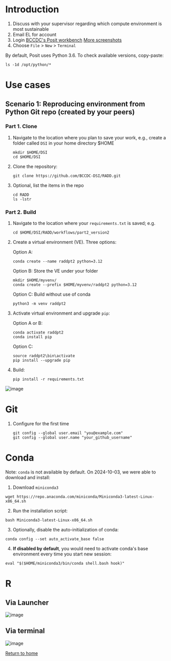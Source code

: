 
# Introduction

1. Discuss with your supervisor regarding which compute environment is most sustainable
2. Email EL for account
3. Login [BCCDC's Posit workbench](https://workbench-posit.bccdc.ca/) [More screenshots](login.md)
4. Choose ```File``` > ```New``` > ```Terminal```
 
By default, Posit uses Python 3.6. To check available versions, copy-paste:
  ```
  ls -1d /opt/python/*
  ```

# Use cases 

## Scenario 1: Reproducing environment from Python Git repo (created by your peers)

### Part 1. Clone

1. Navigate to the location where you plan to save your work, e.g., create a folder called ```DSI``` in your home directory $HOME
   ```
   mkdir $HOME/DSI
   cd $HOME/DSI   
   ```
   
2. Clone the repository:
   ```
   git clone https://github.com/BCCDC-DSI/RADD.git
   ```
   
3. Optional, list the items in the repo
   ```
   cd RADD
   ls -lstr 
   ```


   
### Part 2. Build

1. Navigate to the location where your ```requirements.txt``` is saved; e.g.
   ```
   cd $HOME/DSI/RADD/workflows/part2_version2
   ```
 
2. Create a virtual environment (VE). Three options:

   Option A:
   ```
   conda create --name raddpt2 python=3.12   
   ```

   Option B: Store the VE under your folder
   ```
   mkdir $HOME/myvenv/
   conda create --prefix $HOME/myvenv/raddpt2 python=3.12  
   ```
 
   Option C: Build without use of conda
   ```
   python3 -m venv raddpt2
   ```

3. Activate virtual environment and upgrade ```pip```:

   Option A or B:
   ```
   conda activate raddpt2
   conda install pip
   ```
 
   Option C:
   ```
   source raddpt2\bin\activate
   pip install --upgrade pip
   ```


4. Build:
   ```
   pip install -r requirements.txt
   ```
   
 ![image](https://github.com/user-attachments/assets/8b6a87cc-e74c-43d5-9024-6b905604de00)




# Git

1. Configure for the first time
   ```
   git config --global user.email "you@example.com"
   git config --global user.name "your_github_username"
   ```


# Conda

Note: ```conda``` is not available by default. On 2024-10-03, we were able to download and install:

1. Download ```miniconda3``` 
  ```
  wget https://repo.anaconda.com/miniconda/Miniconda3-latest-Linux-x86_64.sh
  ```

2. Run the installation script:
  ```
  bash Miniconda3-latest-Linux-x86_64.sh
  ```

3. Optionally, disable the auto-initialization of conda:
  ```
  conda config --set auto_activate_base false
  ```

4. **If disabled by default**, you would need to activate conda's base environment every time you start new session:
  ```
  eval "$($HOME/miniconda3/bin/conda shell.bash hook)"
  ```

# R

## Via Launcher
![image](https://github.com/user-attachments/assets/a9e8a9f4-df82-4db0-b526-1cd93f00c486)

## Via terminal
![image](https://github.com/user-attachments/assets/ef04a109-feae-42c4-8050-fd7fe7bfb225)

[Return to home](..)
